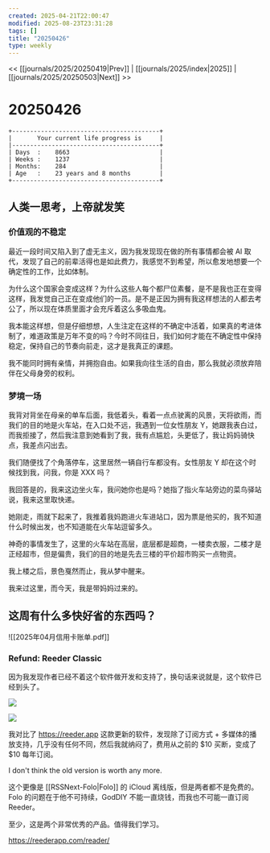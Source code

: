 ```yaml
---
created: 2025-04-21T22:00:47
modified: 2025-08-23T23:31:28
tags: []
title: "20250426"
type: weekly
---
```


<< [[journals/2025/20250419|Prev]] | [[journals/2025/index|2025]] | [[journals/2025/20250503|Next]] >>

# 20250426

```shell
+-----------------------------------------+
|       Your current life progress is     |
|-----------------------------------------+
| Days  :    8663                         |
| Weeks :    1237                         |
| Months:    284                          |
| Age   :    23 years and 8 months        |
+-----------------------------------------+
```

## 人类一思考，上帝就发笑

### 价值观的不稳定

最近一段时间又陷入到了虚无主义，因为我发现现在做的所有事情都会被 AI 取代，发现了自己的前辈活得也是如此费力，我感觉不到希望，所以愈发地想要一个确定性的工作，比如体制。

为什么这个国家会变成这样？为什么这些人每个都尸位素餐，是不是我也正在变得这样，我发觉自己正在变成他们的一员。是不是正因为拥有我这样想法的人都去考公了，所以现在体质里面才会充斥着这么多吸血鬼。

我本能这样想，但是仔细想想，人生注定在这样的不确定中活着，如果真的考进体制了，难道政策是万年不变的吗？今时不同往日，我们如何才能在不确定性中保持稳定，保持自己的节奏向前走，这才是我真正的课题。

我不能同时拥有亲情，并拥抱自由。如果我向往生活的自由，那么我就必须放弃陪伴在父母身旁的权利。

### 梦境一场

我背对背坐在母亲的单车后面，我低着头，看着一点点驶离的风景，天将欲雨，而我们的目的地是火车站，在入口处不远，我遇到一位女性朋友 Y，她跟我表白过，而我拒接了，然后我注意到她看到了我，我有点尴尬，头更低了，我让妈妈骑快点，我差点闪出去。

我们随便找了个角落停车，这里居然一辆自行车都没有。女性朋友 Y 却在这个时候找到我，问我，你是 XXX 吗？

我回答是的，我来这边坐火车，我问她你也是吗？她指了指火车站旁边的菜鸟驿站说，我来这里取快递。

她刚走，雨就下起来了，我推着我妈跑进火车进站口，因为票是他买的，我不知道什么时候出发，也不知道能在火车站逗留多久。

神奇的事情发生了，这里的火车站在高层，底层都是超商，一楼卖衣服，二楼才是正经超市，但是偏贵，我们的目的地是先去三楼的平价超市购买一点物资。

我上楼之后，景色戛然而止，我从梦中醒来。

我来过这里，而今天，我是带妈妈过来的。

## 这周有什么多快好省的东西吗？

![[2025年04月信用卡账单.pdf]]

### Refund: Reeder Classic

因为我发现作者已经不着这个软件做开发和支持了，换句话来说就是，这个软件已经到头了。

![](https://raw.githack.com/bGZo/assets/dev/2025/1745362698925.PNG)

![](https://raw.githack.com/bGZo/assets/dev/2025/202504230701960.png)

我对比了 https://reeder.app 这款更新的软件，发现除了订阅方式 + 多媒体的播放支持，几乎没有任何不同，然后我就纳闷了，费用从之前的 $10 买断，变成了 $10 每年订阅。

I don't think the old version is worth any more.

这个更像是 [[RSSNext-Folo|Folo]] 的 iCloud 离线版，但是两者都不是免费的。Folo 的问题在于他不可持续，GodDIY 不能一直烧钱，而我也不可能一直订阅 Reeder。

至少，这是两个非常优秀的产品。值得我们学习。

https://reederapp.com/reader/
